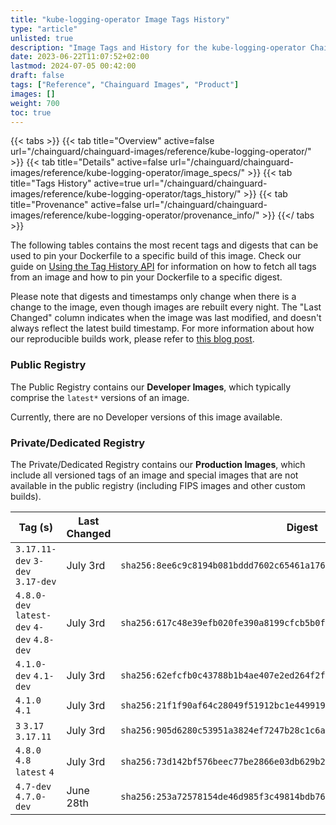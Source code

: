 ```yaml
---
title: "kube-logging-operator Image Tags History"
type: "article"
unlisted: true
description: "Image Tags and History for the kube-logging-operator Chainguard Image"
date: 2023-06-22T11:07:52+02:00
lastmod: 2024-07-05 00:42:00
draft: false
tags: ["Reference", "Chainguard Images", "Product"]
images: []
weight: 700
toc: true
---
```


{{< tabs >}}
{{< tab title="Overview" active=false url="/chainguard/chainguard-images/reference/kube-logging-operator/" >}}
{{< tab title="Details" active=false url="/chainguard/chainguard-images/reference/kube-logging-operator/image_specs/" >}}
{{< tab title="Tags History" active=true url="/chainguard/chainguard-images/reference/kube-logging-operator/tags_history/" >}}
{{< tab title="Provenance" active=false url="/chainguard/chainguard-images/reference/kube-logging-operator/provenance_info/" >}}
{{</ tabs >}}

The following tables contains the most recent tags and digests that can be used to pin your Dockerfile to a specific build of this image. Check our guide on [Using the Tag History API](/chainguard/chainguard-images/using-the-tag-history-api/) for information on how to fetch all tags from an image and how to pin your Dockerfile to a specific digest.

Please note that digests and timestamps only change when there is a change to the image, even though images are rebuilt every night. The "Last Changed" column indicates when the image was last modified, and doesn't always reflect the latest build timestamp. For more information about how our reproducible builds work, please refer to [this blog post](https://www.chainguard.dev/unchained/reproducing-chainguards-reproducible-image-builds).

### Public Registry
The Public Registry contains our **Developer Images**, which typically comprise the `latest*` versions of an image.

Currently, there are no Developer versions of this image available.

### Private/Dedicated Registry
The Private/Dedicated Registry contains our **Production Images**, which include all versioned tags of an image and special images that are not available in the public registry (including FIPS images and other custom builds).

| Tag (s)                                     | Last Changed | Digest                                                                    |
|---------------------------------------------|--------------|---------------------------------------------------------------------------|
|  `3.17.11-dev` `3-dev` `3.17-dev`           | July 3rd     | `sha256:8ee6c9c8194b081bddd7602c65461a1761b7ef58adc9a72b61dbfabca7213b7c` |
|  `4.8.0-dev` `latest-dev` `4-dev` `4.8-dev` | July 3rd     | `sha256:617c48e39efb020fe390a8199cfcb5b0f45df9162bc51bd218a0605ae2c18690` |
|  `4.1.0-dev` `4.1-dev`                      | July 3rd     | `sha256:62efcfb0c43788b1b4ae407e2ed264f2fe758356b0f58c8e8add20aee3a096b3` |
|  `4.1.0` `4.1`                              | July 3rd     | `sha256:21f1f90af64c28049f51912bc1e44991957c6a14c6f2eec68acaf8ebe1560f59` |
|  `3` `3.17` `3.17.11`                       | July 3rd     | `sha256:905d6280c53951a3824ef7247b28c1c6ab60ed43868da7f845242e503e0ec9b1` |
|  `4.8.0` `4.8` `latest` `4`                 | July 3rd     | `sha256:73d142bf576beec77be2866e03db629b284270eadcbb711e7e41ef0daeaba84a` |
|  `4.7-dev` `4.7.0-dev`                      | June 28th    | `sha256:253a72578154de46d985f3c49814bdb7606c77fffc0e10e36a9cd6b5548024d1` |

